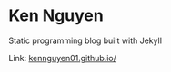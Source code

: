 # Ken Nguyen

Static programming blog built with Jekyll

Link: [kennguyen01.github.io/](https://kennguyen01.github.io/)
